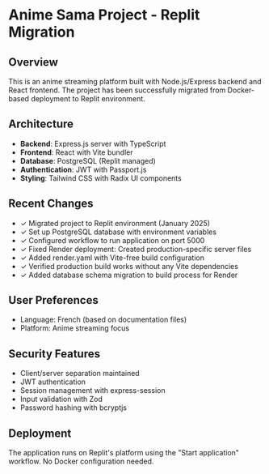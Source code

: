# Anime Sama Project - Replit Migration

## Overview
This is an anime streaming platform built with Node.js/Express backend and React frontend. The project has been successfully migrated from Docker-based deployment to Replit environment.

## Architecture
- **Backend**: Express.js server with TypeScript
- **Frontend**: React with Vite bundler
- **Database**: PostgreSQL (Replit managed)
- **Authentication**: JWT with Passport.js
- **Styling**: Tailwind CSS with Radix UI components

## Recent Changes
- ✓ Migrated project to Replit environment (January 2025)
- ✓ Set up PostgreSQL database with environment variables
- ✓ Configured workflow to run application on port 5000
- ✓ Fixed Render deployment: Created production-specific server files
- ✓ Added render.yaml with Vite-free build configuration  
- ✓ Verified production build works without any Vite dependencies
- ✓ Added database schema migration to build process for Render

## User Preferences
- Language: French (based on documentation files)
- Platform: Anime streaming focus

## Security Features
- Client/server separation maintained
- JWT authentication
- Session management with express-session
- Input validation with Zod
- Password hashing with bcryptjs

## Deployment
The application runs on Replit's platform using the "Start application" workflow. No Docker configuration needed.